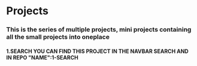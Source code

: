 <h1>Projects</h1>
<h3>
This is the series of multiple projects, mini projects containing all the small projects into oneplace
</h3>
<h4>1.SEARCH
YOU CAN FIND THIS PROJECT IN THE NAVBAR SEARCH AND IN REPO "NAME":1-SEARCH
</h4>
